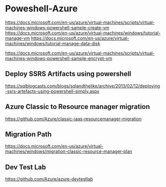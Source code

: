# Poweshell-Azure
https://docs.microsoft.com/en-us/azure/virtual-machines/scripts/virtual-machines-windows-powershell-sample-create-vm
https://docs.microsoft.com/en-us/azure/virtual-machines/windows/tutorial-manage-vm
https://docs.microsoft.com/en-us/azure/virtual-machines/windows/tutorial-manage-data-disk

https://docs.microsoft.com/en-us/azure/virtual-machines/scripts/virtual-machines-windows-powershell-sample-encrypt-vm

Deploy SSRS Artifacts using powershell
---------------------------------------

https://sqlblogcasts.com/blogs/sqlandthelike/archive/2013/02/12/deploying-ssrs-artefacts-using-powershell-simply.aspx


Azure Classic to Resource manager migration
-------------------------------------------

https://github.com/Azure/classic-iaas-resourcemanager-migration

Migration Path
--------------

https://docs.microsoft.com/en-us/azure/virtual-machines/windows/migration-classic-resource-manager-plan

Dev Test Lab
--------------

https://github.com/Azure/azure-devtestlab
